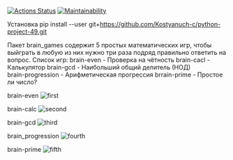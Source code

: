 [![Actions Status](https://github.com/Kostyanuch-c/python-project-49/actions/workflows/hexlet-check.yml/badge.svg)](https://github.com/Kostyanuch-c/python-project-49/actions)
[![Maintainability](https://api.codeclimate.com/v1/badges/aac79767b858ddc9654e/maintainability)](https://codeclimate.com/github/Kostyanuch-c/python-project-49/maintainability)

Установка 
pip install --user git+https://github.com/Kostyanuch-c/python-project-49.git

Пакет brain_games содержит 5 простых математических игр, чтобы выйграть в любую из них нужно три раза подряд правильно ответить на вопрос. 
Список игр:
brain-even - Проверка на чётность
brain-cacl - Калькулятор
brain-gcd - Наибольший общий делитель (НОД)   
brain-progression - Арифметическая прогрессия
brrain-prime - Простое ли число?

brain-even
![first](https://github.com/Kostyanuch-c/python-project-49/assets/98832310/8b0ceff1-b092-4dfe-a967-5dc45e73e53f)

brain-calc
![second](https://github.com/Kostyanuch-c/python-project-49/assets/98832310/006c0769-12fe-4e9d-823c-db1f84047d6d)

brain-gcd
![third](https://github.com/Kostyanuch-c/python-project-49/assets/98832310/4eba0987-2338-423f-9184-17cd5ff48445)

brain_progression
![fourth](https://github.com/Kostyanuch-c/python-project-49/assets/98832310/78f56359-d2f6-4c42-abd2-3812db226a11)

brain-prime
![fifth](https://github.com/Kostyanuch-c/python-project-49/assets/98832310/30455ac7-b377-4017-92e7-68fd3565290c)


